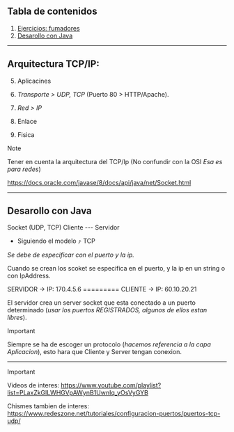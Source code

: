 ## Tabla de contenidos
1. [Ejercicios: fumadores](#arquitectura-tcpip)
2. [Desarollo con Java](#desarollo-con-java)



------------------------------------------------------------

## Arquitectura TCP/IP:

5. Aplicacines

4. _Transporte  > UDP, TCP_ (Puerto 80 > HTTP/Apache). 

3. _Red > IP_

2. Enlace

1. Fisica
>[!NOTE]
> Tener en cuenta la arquitectura del TCP/Ip (No confundir con la OSI _Esa es para redes_)
>
> https://docs.oracle.com/javase/8/docs/api/java/net/Socket.html

------------------------------------------------------------

## Desarollo con Java
Socket (UDP, TCP)
Cliente --- Servidor

 - Siguiendo el modelo ⤴️ TCP

_Se debe de especificar con el puerto y la ip._

Cuando se crean los scoket se especifica en el puerto, y la ip en un string o con IpAddress.


SERVIDOR -> IP: 170.4.5.6 ========= CLIENTE -> IP: 60.10.20.21

El servidor crea un server socket que esta conectado a un puerto determinado (_usar los puertos REGISTRADOS, algunos de ellos estan libres_). 

> [!IMPORTANT]
>
>Siempre se ha de escoger un protocolo (_hacemos referencia a la capa Aplicacion_), esto hara que Cliente y Server tengan conexion.

--------------------------------------------------------------------
> [!IMPORTANT]
>
> Videos de interes: https://www.youtube.com/playlist?list=PLaxZkGlLWHGVpAWynB1UwnIq_yOsVyGYB
>
> Chismes tambien de interes:  https://www.redeszone.net/tutoriales/configuracion-puertos/puertos-tcp-udp/